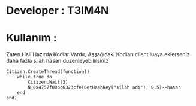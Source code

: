 # Developer : T3IM4N
# Kullanım :

Zaten Hali Hazırda Kodlar Vardır, Aşşağıdaki Kodları client luaya eklerseniz daha fazla silah hasarı düzenleyebilirsiniz

```
Citizen.CreateThread(function()
    while true do
        Citizen.Wait(3)
        N_0x4757f00bc6323cfe(GetHashKey("silah adı"), 0.5)--hasar
    end
end)
```
